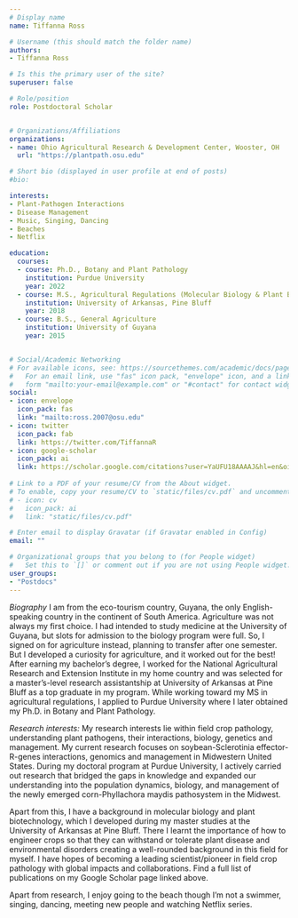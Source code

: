 ```yaml
---
# Display name
name: Tiffanna Ross

# Username (this should match the folder name)
authors:
- Tiffanna Ross

# Is this the primary user of the site?
superuser: false

# Role/position
role: Postdoctoral Scholar


# Organizations/Affiliations
organizations:
- name: Ohio Agricultural Research & Development Center, Wooster, OH
  url: "https://plantpath.osu.edu"

# Short bio (displayed in user profile at end of posts)
#bio: 

interests:
- Plant-Pathogen Interactions
- Disease Management
- Music, Singing, Dancing
- Beaches
- Netflix

education:
  courses:
  - course: Ph.D., Botany and Plant Pathology
    institution: Purdue University
    year: 2022
  - course: M.S., Agricultural Regulations (Molecular Biology & Plant Biotechnology)
    institution: University of Arkansas, Pine Bluff
    year: 2018
  - course: B.S., General Agriculture
    institution: University of Guyana
    year: 2015


# Social/Academic Networking
# For available icons, see: https://sourcethemes.com/academic/docs/page-builder/#icons
#   For an email link, use "fas" icon pack, "envelope" icon, and a link in the
#   form "mailto:your-email@example.com" or "#contact" for contact widget.
social:
- icon: envelope
  icon_pack: fas
  link: "mailto:ross.2007@osu.edu"
- icon: twitter
  icon_pack: fab
  link: https://twitter.com/TiffannaR
- icon: google-scholar
  icon_pack: ai
  link: https://scholar.google.com/citations?user=YaUFU18AAAAJ&hl=en&oi=ao
  
# Link to a PDF of your resume/CV from the About widget.
# To enable, copy your resume/CV to `static/files/cv.pdf` and uncomment the lines below.
# - icon: cv
#   icon_pack: ai
#   link: "static/files/cv.pdf"

# Enter email to display Gravatar (if Gravatar enabled in Config)
email: ""

# Organizational groups that you belong to (for People widget)
#   Set this to `[]` or comment out if you are not using People widget.
user_groups:
- "Postdocs"
---
```


*Biography*
I am from the eco-tourism country, Guyana, the only English-speaking country in the continent of South America. Agriculture was not always my first choice. I had intended to study medicine at the University of Guyana, but slots for admission to the biology program were full. So, I signed on for agriculture instead, planning to transfer after one semester. But I developed a curiosity for agriculture, and it worked out for the best! After earning my bachelor’s degree, I worked for the National Agricultural Research and Extension Institute in my home country and was selected for a master’s-level research assistantship at University of Arkansas at Pine Bluff as a top graduate in my program. While working toward my MS in agricultural regulations, I applied to Purdue University where I later obtained my Ph.D. in Botany and Plant Pathology. 

*Research interests:*
My research interests lie within field crop pathology, understanding plant pathogens, their interactions, biology, genetics and management. My current research focuses on soybean-Sclerotinia effector-R-genes interactions, genomics and management in Midwestern United States. During my doctoral program at Purdue University, I actively carried out research that bridged the gaps in knowledge and expanded our understanding into the population dynamics, biology, and management of the newly emerged corn-Phyllachora maydis pathosystem in the Midwest.

Apart from this, I have a background in molecular biology and plant biotechnology, which I developed during my master studies at the University of Arkansas at Pine Bluff. There I learnt the importance of how to engineer crops so that they can withstand or tolerate plant disease and environmental disorders creating a well-rounded background in this field for myself. I have hopes of becoming a leading scientist/pioneer in field crop pathology with global impacts and collaborations. Find a full list of publications on my Google Scholar page linked above.

Apart from research, I enjoy going to the beach though I’m not a swimmer, singing, dancing, meeting new people and watching Netflix series.


